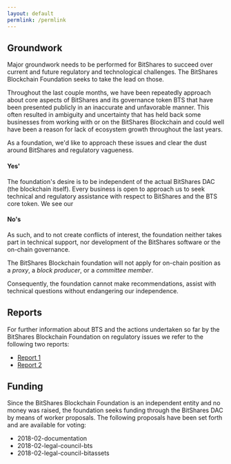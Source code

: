```yaml
---
layout: default
permlink: /permlink
---
```


## Groundwork

Major groundwork needs to be performed for BitShares to succeed over
current and future regulatory and technological challenges. The
BitShares Blockchain Foundation seeks to take the lead on those.

Throughout the last couple months, we have been repeatedly approach
about core aspects of BitShares and its governance token BTS that have
been presented publicly in an inaccurate and unfavorable manner. This
often resulted in ambiguity and uncertainty that has held back some
businesses from working with or on the BitShares Blockchain and could
well have been a reason for lack of ecosystem growth throughout the last
years.

As a foundation, we'd like to approach these issues and clear the dust
around BitShares and regulatory vagueness.

#### Yes'

The foundation's desire is to be independent of the actual BitShares DAC
(the blockchain itself). Every business is open to approach us to seek
technical and regulatory assistance with respect to BitShares and the
BTS core token. We see our

#### No's

As such, and to not create conflicts of interest, the foundation neither
takes part in technical support, nor development of the BitShares
software or the on-chain governance.

The BitShares Blockchain foundation will not apply for on-chain position
as a *proxy*, a *block producer*, or a *committee member*.

Consequently, the foundation cannot make recommendations, assist with
technical questions without endangering our independence.

## Reports

For further information about BTS and the actions undertaken so far by
the BitShares Blockchain Foundation on regulatory issues we refer to the
following two reports:

* [Report 1](https://steemit.com/bitshares/@bitshares.fdn/report-spokesperson-bitshares-blockchain-foundation-on-bittrex-inc-and-other-regulatory-issues)
* [Report 2](https://steemit.com/bitshares/@bitshares.fdn/second-report-spokesperson-bitshares-blockchain-foundation-on-bittrex-inc-and-other-regulatory-issues)

## Funding

Since the BitShares Blockchain Foundation is an independent entity and
no money was raised, the foundation seeks funding through the BitShares
DAC by means of worker proposals. The following proposals have been set
forth and are available for voting:

* 2018-02-documentation
* 2018-02-legal-council-bts
* 2018-02-legal-council-bitassets
